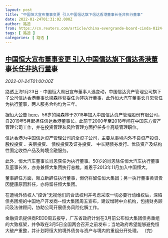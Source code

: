 ```yaml
---
layout: post
title: "中国恒大宣布董事变更 引入中国信达旗下信达香港董事长任非执行董事"
date: 2022-01-24T01:31:02.000Z
author: 路透
from: https://cn.reuters.com/article/china-evergrande-board-cinda-0124-idCNKBS2JY020
tags: [ 路透 ]
categories: [ 路透 ]
---
```

<!--1642987862000-->
[中国恒大宣布董事变更 引入中国信达旗下信达香港董事长任非执行董事](https://cn.reuters.com/article/china-evergrande-board-cinda-0124-idCNKBS2JY020)
------

<div>
<div><i>2022-01-24T01:00:00Z</i></div><p>路透上海1月23日 - 中国恒大周日宣布董事人选变动，中国信达资产管理公司旗下子公司信达香港董事长梁森林获委任为非执行董事，此外恒大汽车董事长肖恩获任为执行董事，两人服务合约均为三年。</p><p>据恒大公告 <a href="https://www1.hkexnews.hk/listedco/listconews/sehk/2022/0123/2022012300058_c.pdf">here</a>，56岁的梁森林于2018年加入中国信达资产管理股份有限公司，自2019年5月起担任信达香港董事长。此前于2000年至2018年间在中国东方资产管理公司工作，并在投资管理和风险管理方面担任多个高级管理职位。</p><p>信达香港为中国信达资产管理公司的全资子公司，主要从事境内外不良资产投资、 股权投资 、夹层投资、 债权投资及证券投资、 中长期债券发行、优质资产及结构性固定收益产品及跨境金融服务。</p><p>此外，恒大汽车董事长肖恩获任为执行董事。50岁的肖恩除任恒大汽车执行董事及董事长外，亦身兼恒大集团执行总裁。肖恩于2013年11月加入中国恒大。</p><p>董事辞任方面，赖立新辞任执行董事，但仍将留任恒大集团；另一执行董事黄贤贵因健康原因辞任，亦将留任恒大集团。</p><p>在遭境外债权人“控诉”无视他们的合法权利并考虑采取一切必要行动维权后，深陷债务困境的中国地产开发商--恒大集团周五宣布，建议增聘中介机构，包括财务顾问及法律顾问，协助公司开展债务风险化解工作。</p><p>金融资讯提供商REDD周五报导，广东省政府计划在3月前公布恒大集团债务重组的大致框架，并争取在3月5日全国两会召开之前发布；当地政府希望能够避免恒大破产重整，并计划将恒大的境外债务与资产与境内的重组分开处理。 （完）</p>
</div>
